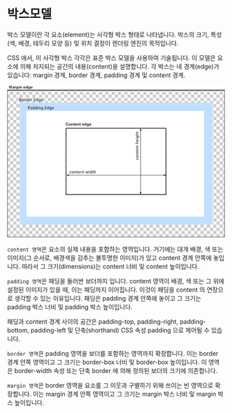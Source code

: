 # 박스모델

박스 모델이란 각 요소(element)는 사각형 박스 형태로 나타냅니다. 박스의 크기, 특성(색, 배경, 테두리 모양 등) 및 위치 결정이 렌더링 엔진의 목적입니다.

CSS 에서, 이 사각형 박스 각각은 표준 박스 모델을 사용하여 기술됩니다. 이 모델은 요소에 의해 차지되는 공간의 내용(content)을 설명합니다. 각 박스는 네 경계(edge)가 있습니다: margin 경계, border 경계, padding 경계 및 content 경계.

![box model](images/boxmodel.png)

`content 영역`은 요소의 실제 내용을 포함하는 영역입니다. 거기에는 대개 배경, 색 또는 이미지(그 순서로, 배경색을 감추는 불투명한 이미지)가 있고 content 경계 안쪽에 놓입니다. 따라서 그 크기(dimensions)는 content 너비 및 content 높이입니다.

`padding 영역`은 패딩을 둘러싼 보더까지 입니다. content 영역이 배경, 색 또는 그 위에 설정된 이미지가 있을 때, 이는 패딩까지 이어집니다. 이것이 패딩을 content 의 연장으로 생각할 수 있는 이유입니다. 패딩은 padding 경계 안쪽에 놓이고 그 크기는 padding 박스 너비 및 padding 박스 높이입니다.

패딩과 content 경계 사이의 공간은 padding-top, padding-right, padding-bottom, padding-left 및 단축(shorthand) CSS 속성 padding 으로 제어될 수 있습니다.

`border 영역`은 padding 영역을 보더를 포함하는 영역까지 확장합니다. 이는 border 경계 안쪽 영역이고 그 크기는 border-box 너비 및 border-box 높이입니다. 이 영역은 border-width 속성 또는 단축 border 에 의해 정의된 보더의 크기에 의존합니다.

`margin 영역`은 border 영역을 요소를 그 이웃과 구별하기 위해 쓰이는 빈 영역으로 확장합니다. 이는 margin 경계 안쪽 영역이고 그 크기는 margin 박스 너비 및 margin 박스 높이입니다.


<br><br>